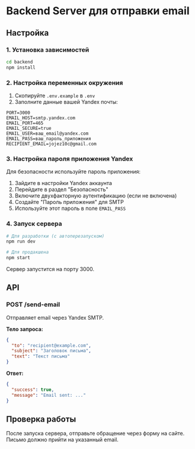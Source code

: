 # Backend Server для отправки email

## Настройка

### 1. Установка зависимостей
```bash
cd backend
npm install
```

### 2. Настройка переменных окружения
1. Скопируйте `.env.example` в `.env`
2. Заполните данные вашей Yandex почты:

```env
PORT=3000
EMAIL_HOST=smtp.yandex.com  
EMAIL_PORT=465
EMAIL_SECURE=true
EMAIL_USER=ваш_email@yandex.com
EMAIL_PASS=ваш_пароль_приложения
RECIPIENT_EMAIL=jojez10c@gmail.com
```

### 3. Настройка пароля приложения Yandex

Для безопасности используйте пароль приложения:

1. Зайдите в настройки Yandex аккаунта
2. Перейдите в раздел "Безопасность"
3. Включите двухфакторную аутентификацию (если не включена)
4. Создайте "Пароль приложения" для SMTP
5. Используйте этот пароль в поле `EMAIL_PASS`

### 4. Запуск сервера

```bash
# Для разработки (с автоперезапуском)
npm run dev

# Для продакшена
npm start
```

Сервер запустится на порту 3000.

## API

### POST /send-email
Отправляет email через Yandex SMTP.

**Тело запроса:**
```json
{
  "to": "recipient@example.com",
  "subject": "Заголовок письма", 
  "text": "Текст письма"
}
```

**Ответ:**
```json
{
  "success": true,
  "message": "Email sent: ..."
}
```

## Проверка работы

После запуска сервера, отправьте обращение через форму на сайте. Письмо должно прийти на указанный email.
